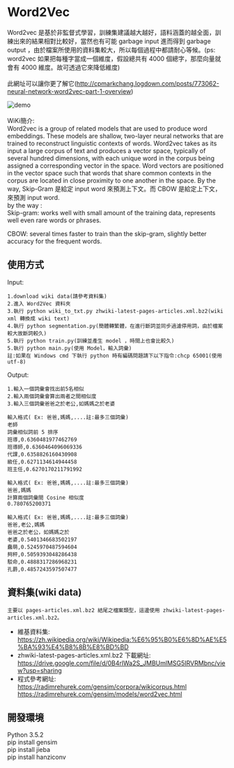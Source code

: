 # Word2Vec
Word2vec 是基於非監督式學習，訓練集建議越大越好，語料涵蓋的越全面，訓練出來的結果相對比較好，當然也有可能 garbage input 進而得到 garbage output ，由於檔案所使用的資料集較大，所以每個過程中都請耐心等候。(ps: word2vec 如果把每種字當成一個維度，假設總共有 4000 個總字，那麼向量就會有 4000 維度。故可透過它來降低維度)</br></br>
此網址可以讓你更了解它(http://cpmarkchang.logdown.com/posts/773062-neural-network-word2vec-part-1-overview)

![demo](https://github.com/Alex-CHUN-YU/Word2vec/blob/master/image/demo.png)</br></br>
WiKi簡介:</br>
Word2vec is a group of related models that are used to produce word embeddings. These models are shallow, two-layer neural networks that are trained to reconstruct linguistic contexts of words. Word2vec takes as its input a large corpus of text and produces a vector space, typically of several hundred dimensions, with each unique word in the corpus being assigned a corresponding vector in the space. Word vectors are positioned in the vector space such that words that share common contexts in the corpus are located in close proximity to one another in the space. By the way, Skip-Gram 是給定 input word 來預測上下文。而 CBOW 是給定上下文，來預測 input word.</br>
by the way :</br>
Skip-gram: works well with small amount of the training data, represents well even rare words or phrases.</br>

CBOW: several times faster to train than the skip-gram, slightly better accuracy for the frequent words.

## 使用方式
Input:</br>
```
1.download wiki data(請參考資料集)
2.進入 Word2Vec 資料夾
3.執行 python wiki_to_txt.py zhwiki-latest-pages-articles.xml.bz2(wiki xml 轉換成 wiki text)
4.執行 python segmentation.py(簡體轉繁體，在進行斷詞並同步過濾停用詞，由於檔案較大故斷詞較久)
5.執行 python train.py(訓練並產生 model ，時間上也會比較久)
5.執行 python main.py(使用 Model，輸入詞彙)
註:如果在 Windows cmd 下執行 python 時有編碼問題請下以下指令:chcp 65001(使用utf-8)
```
Output:</br>
```
1.輸入一個詞彙會找出前5名相似
2.輸入兩個詞彙會算出兩者之間相似度
3.輸入三個詞彙爸爸之於老公,如媽媽之於老婆

輸入格式( Ex: 爸爸,媽媽,....註:最多三個詞彙)
老師
詞彙相似詞前 5 排序
班導,0.6360481977462769
班導師,0.6360464096069336
代課,0.6358826160430908
級任,0.6271134614944458
班主任,0.6270170211791992

輸入格式( Ex: 爸爸,媽媽,....註:最多三個詞彙)
爸爸,媽媽
計算兩個詞彙間 Cosine 相似度
0.780765200371

輸入格式( Ex: 爸爸,媽媽,....註:最多三個詞彙)
爸爸,老公,媽媽
爸爸之於老公，如媽媽之於
老婆,0.5401346683502197
蠢萌,0.5245970487594604
夠秤,0.5059393048286438
駁命,0.4888317286968231
孔爵,0.4857243597507477
```

## 資料集(wiki data)
```
主要以 pages-articles.xml.bz2 結尾之檔案類型，這邊使用 zhwiki-latest-pages-articles.xml.bz2。
```
* 維基資料集:</br>
https://zh.wikipedia.org/wiki/Wikipedia:%E6%95%B0%E6%8D%AE%E5%BA%93%E4%B8%8B%E8%BD%BD</br>
* zhwiki-latest-pages-articles.xml.bz2 下載網址:</br>
https://drive.google.com/file/d/0B4rlWa2S_JMBUmlMSG5IRVRMbnc/view?usp=sharing </br>
* 程式參考網址:</br>
https://radimrehurek.com/gensim/corpora/wikicorpus.html</br>
https://radimrehurek.com/gensim/models/word2vec.html</br>
## 開發環境
Python 3.5.2</br>
pip install gensim</br>
pip install jieba</br>
pip install hanziconv</br>
